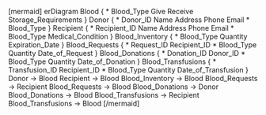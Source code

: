 [mermaid]
erDiagram
  Blood {
    * Blood_Type
      Give
      Receive
      Storage_Requirements
  }
  Donor {
    * Donor_ID
    Name
    Address
    Phone
    Email
    * Blood_Type
  }
  Recipient {
    * Recipient_ID
    Name
    Address
    Phone
    Email
    * Blood_Type
    Medical_Condition
  }
  Blood_Inventory {
    * Blood_Type
    Quantity
    Expiration_Date
  }
  Blood_Requests {
    * Request_ID
    Recipient_ID
    * Blood_Type
    Quantity
    Date_of_Request
  }
  Blood_Donations {
    * Donation_ID
    Donor_ID
    * Blood_Type
    Quantity
    Date_of_Donation
  }
  Blood_Transfusions {
    * Transfusion_ID
    Recipient_ID
    * Blood_Type
    Quantity
    Date_of_Transfusion
  }
  Donor -> Blood
  Recipient -> Blood
  Blood_Inventory -> Blood
  Blood_Requests -> Recipient
  Blood_Requests -> Blood
  Blood_Donations -> Donor
  Blood_Donations -> Blood
  Blood_Transfusions -> Recipient
  Blood_Transfusions -> Blood
[/mermaid]
